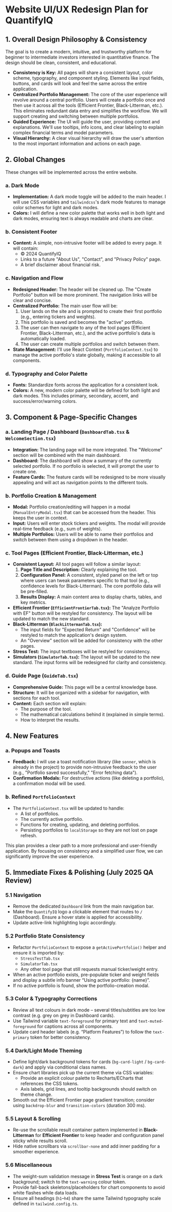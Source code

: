 # Website UI/UX Redesign Plan for QuantifyIQ

## 1. Overall Design Philosophy & Consistency

The goal is to create a modern, intuitive, and trustworthy platform for beginner to intermediate investors interested in quantitative finance. The design should be clean, consistent, and educational.

-   **Consistency is Key:** All pages will share a consistent layout, color scheme, typography, and component styling. Elements like input fields, buttons, and cards will look and feel the same across the entire application.
-   **Centralized Portfolio Management:** The core of the user experience will revolve around a central portfolio. Users will create a portfolio once and then use it across all the tools (Efficient Frontier, Black-Litterman, etc.). This eliminates redundant data entry and simplifies the workflow. We will support creating and switching between multiple portfolios.
-   **Guided Experience:** The UI will guide the user, providing context and explanations. We'll use tooltips, info icons, and clear labeling to explain complex financial terms and model parameters.
-   **Visual Hierarchy:** A clear visual hierarchy will draw the user's attention to the most important information and actions on each page.

## 2. Global Changes

These changes will be implemented across the entire website.

### a. Dark Mode

-   **Implementation:** A dark mode toggle will be added to the main header. I will use CSS variables and `tailwindcss`'s dark mode features to manage color schemes for light and dark modes.
-   **Colors:** I will define a new color palette that works well in both light and dark modes, ensuring text is always readable and charts are clear.

### b. Consistent Footer

-   **Content:** A simple, non-intrusive footer will be added to every page. It will contain:
    -   © 2024 QuantifyIQ
    -   Links to a future "About Us", "Contact", and "Privacy Policy" page.
    -   A brief disclaimer about financial risk.

### c. Navigation and Flow

-   **Redesigned Header:** The header will be cleaned up. The "Create Portfolio" button will be more prominent. The navigation links will be clear and concise.
-   **Centralized Portfolio:** The main user flow will be:
    1.  User lands on the site and is prompted to create their first portfolio (e.g., entering tickers and weights).
    2.  This portfolio is saved and becomes the "active" portfolio.
    3.  The user can then navigate to any of the tool pages (Efficient Frontier, Black-Litterman, etc.), and the active portfolio's data is automatically loaded.
    4.  The user can create multiple portfolios and switch between them.
-   **State Management:** I'll use React Context (`PortfolioContext.tsx`) to manage the active portfolio's state globally, making it accessible to all components.

### d. Typography and Color Palette

-   **Fonts:** Standardize fonts across the application for a consistent look.
-   **Colors:** A new, modern color palette will be defined for both light and dark modes. This includes primary, secondary, accent, and success/error/warning colors.

## 3. Component & Page-Specific Changes

### a. Landing Page / Dashboard (`DashboardTab.tsx` & `WelcomeSection.tsx`)

-   **Integration:** The landing page will be more integrated. The "Welcome" section will be combined with the main dashboard.
-   **Dashboard:** The dashboard will show a summary of the currently selected portfolio. If no portfolio is selected, it will prompt the user to create one.
-   **Feature Cards:** The feature cards will be redesigned to be more visually appealing and will act as navigation points to the different tools.

### b. Portfolio Creation & Management

-   **Modal:** Portfolio creation/editing will happen in a modal (`ManualEntryModal.tsx`) that can be accessed from the header. This keeps the user in context.
-   **Input:** Users will enter stock tickers and weights. The modal will provide real-time feedback (e.g., sum of weights).
-   **Multiple Portfolios:** Users will be able to name their portfolios and switch between them using a dropdown in the header.

### c. Tool Pages (Efficient Frontier, Black-Litterman, etc.)

-   **Consistent Layout:** All tool pages will follow a similar layout:
    1.  **Page Title and Description:** Clearly explaining the tool.
    2.  **Configuration Panel:** A consistent, styled panel on the left or top where users can tweak parameters specific to that tool (e.g., confidence levels for Black-Litterman). The core portfolio data will be pre-filled.
    3.  **Results Display:** A main content area to display charts, tables, and key metrics.
-   **Efficient Frontier (`EfficientFrontierTab.tsx`):** The "Analyze Portfolio with EF" button will be restyled for consistency. The layout will be updated to match the new standard.
-   **Black-Litterman (`BlackLittermanTab.tsx`):**
    -   The input fields for "Expected Return" and "Confidence" will be restyled to match the application's design system.
    -   An "Overview" section will be added for consistency with the other pages.
-   **Stress Test:** The input textboxes will be restyled for consistency.
-   **Simulators (`SimulatorTab.tsx`):** The layout will be updated to the new standard. The input forms will be redesigned for clarity and consistency.

### d. Guide Page (`GuideTab.tsx`)

-   **Comprehensive Guide:** This page will be a central knowledge base.
-   **Structure:** It will be organized with a sidebar for navigation, with sections for each tool.
-   **Content:** Each section will explain:
    -   The purpose of the tool.
    -   The mathematical calculations behind it (explained in simple terms).
    -   How to interpret the results.

## 4. New Features

### a. Popups and Toasts

-   **Feedback:** I will use a toast notification library (like `sonner`, which is already in the project) to provide non-intrusive feedback to the user (e.g., "Portfolio saved successfully," "Error fetching data").
-   **Confirmation Modals:** For destructive actions (like deleting a portfolio), a confirmation modal will be used.

### b. Refined `PortfolioContext`

-   The `PortfolioContext.tsx` will be updated to handle:
    -   A list of portfolios.
    -   The currently active portfolio.
    -   Functions for creating, updating, and deleting portfolios.
    -   Persisting portfolios to `localStorage` so they are not lost on page refresh.

This plan provides a clear path to a more professional and user-friendly application. By focusing on consistency and a simplified user flow, we can significantly improve the user experience. 

## 5. Immediate Fixes & Polishing (July 2025 QA Review)

### 5.1 Navigation
- Remove the dedicated `Dashboard` link from the main navigation bar.
- Make the `QuantifyIQ` logo a clickable element that routes to `/` (Dashboard). Ensure a hover state is applied for accessibility.
- Update active-link highlighting logic accordingly.

### 5.2 Portfolio State Consistency
- Refactor `PortfolioContext` to expose a `getActivePortfolio()` helper and ensure it is imported by:
  - `StressTestTab.tsx`
  - `SimulatorTab.tsx`
  - Any other tool page that still requests manual ticker/weight entry.
- When an active portfolio exists, pre-populate ticker and weight fields and display a subtle info banner “Using active portfolio: {name}”.
- If no active portfolio is found, show the portfolio-creation modal.

### 5.3 Color & Typography Corrections
- Review all text colours in dark mode – several titles/subtitles are too low contrast (e.g. grey on grey in Dashboard cards).
- Use Tailwind variable `text-foreground` for primary text and `text-muted-foreground` for captions across all components.
- Update card header labels (e.g. “Platform Features”) to follow the `text-primary` token for better consistency.

### 5.4 Dark/Light Mode Theming
- Define light/dark background tokens for cards (`bg-card-light` / `bg-card-dark`) and apply via conditional class names.
- Ensure chart libraries pick up the current theme via CSS variables:
  - Provide an explicit colour palette to Recharts/ECharts that references the CSS tokens.
  - Axis labels, grid lines, and tooltip backgrounds should switch on theme change.
- Smooth out the Efficient Frontier page gradient transition; consider using `backdrop-blur` and `transition-colors` (duration 300 ms).

### 5.5 Layout & Scrolling
- Re-use the scrollable result container pattern implemented in **Black-Litterman** for **Efficient Frontier** to keep header and configuration panel sticky while results scroll.
- Hide native scrollbars via `scrollbar-none` and add inner padding for a smoother experience.

### 5.6 Miscellaneous
- The weight-sum validation message in **Stress Test** is orange on a dark background; switch to the `text-warning` colour token.
- Provide fall-back skeletons/placeholders for chart components to avoid white flashes while data loads.
- Ensure all headings (`h1`–`h4`) share the same Tailwind typography scale defined in `tailwind.config.ts`. 